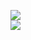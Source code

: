 [![](https://img.shields.io/badge/Made%20With-Github%20Spray-lightgrey.svg?style=for-the-badge&logo=github)](https://github.com/Annihil/github-spray#5691)  
[![](https://i.imgur.com/2DrTn0Z.gif)](https://github.com/Annihil/github-spray)